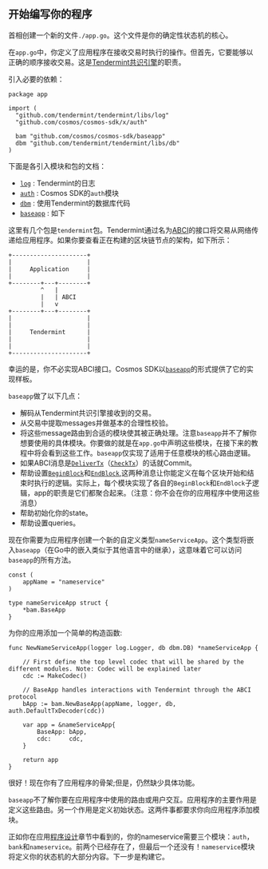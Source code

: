 ## 开始编写你的程序

首相创建一个新的文件`./app.go`。这个文件是你的确定性状态机的核心。

在`app.go`中，你定义了应用程序在接收交易时执行的操作。但首先，它要能够以正确的顺序接收交易。这是[Tendermint共识引擎](https://github.com/tendermint/tendermint)的职责。

引入必要的依赖：

```
package app

import (
  "github.com/tendermint/tendermint/libs/log"
  "github.com/cosmos/cosmos-sdk/x/auth"

  bam "github.com/cosmos/cosmos-sdk/baseapp"
  dbm "github.com/tendermint/tendermint/libs/db"
)
```

下面是各引入模块和包的文档：
+ [`log`](https://godoc.org/github.com/tendermint/tendermint/libs/log) : Tendermint的日志
+ [`auth`](https://godoc.org/github.com/cosmos/cosmos-sdk/x/auth) : Cosmos SDK的`auth`模块
+ [`dbm`](https://godoc.org/github.com/tendermint/tendermint/libs/db) : 使用Tendermint的数据库代码
+ [`baseapp`](https://godoc.org/github.com/cosmos/cosmos-sdk/baseapp) : 如下


这里有几个包是`tendermint`包。Tendermint通过名为[ABCI](https://github.com/tendermint/tendermint/tree/master/abci)的接口将交易从网络传递给应用程序。如果你要查看正在构建的区块链节点的架构，如下所示：

```
+---------------------+
|                     |
|     Application     |
|                     |
+--------+---+--------+
         ^   |
         |   | ABCI
         |   v
+--------+---+--------+
|                     |
|                     |
|     Tendermint      |
|                     |
|                     |
+---------------------+
```

幸运的是，你不必实现ABCI接口。Cosmos SDK以[`baseapp`](https://godoc.org/github.com/cosmos/cosmos-sdk/baseapp)的形式提供了它的实现样板。

`baseapp`做了以下几点：
+ 解码从Tendermint共识引擎接收到的交易。
+ 从交易中提取messages并做基本的合理性校验。
+ 将这些message路由到合适的模块使其被正确处理。注意`baseapp`并不了解你想要使用的具体模块。你要做的就是在`app.go`中声明这些模块，在接下来的教程中将会看到这些工作。`baseapp`仅实现了适用于任意模块的核心路由逻辑。
+ 如果ABCI消息是[`DeliverTx`](https://tendermint.com/docs/spec/abci/abci.html#delivertx)（[`CheckTx`](https://tendermint.com/docs/spec/abci/abci.html#checktx)）的话就Commit。
+ 帮助设置[`BeginBlock`](https://tendermint.com/docs/spec/abci/abci.html#beginblock)和[`EndBlock`](https://tendermint.com/docs/spec/abci/abci.html#endblock),这两种消息让你能定义在每个区块开始和结束时执行的逻辑。实际上，每个模块实现了各自的`BeginBlock`和`EndBlock`子逻辑，app的职责是它们都聚合起来。（注意：你不会在你的应用程序中使用这些消息）
+ 帮助初始化你的state。
+ 帮助设置queries。


现在你需要为应用程序创建一个新的自定义类型`nameServiceApp`。这个类型将嵌入`baseapp`（在Go中的嵌入类似于其他语言中的继承），这意味着它可以访问`baseapp`的所有方法。

```
const (
    appName = "nameservice"
)

type nameServiceApp struct {
    *bam.BaseApp
}
```

为你的应用添加一个简单的构造函数:

```
func NewNameServiceApp(logger log.Logger, db dbm.DB) *nameServiceApp {

    // First define the top level codec that will be shared by the different modules. Note: Codec will be explained later
    cdc := MakeCodec()

    // BaseApp handles interactions with Tendermint through the ABCI protocol
    bApp := bam.NewBaseApp(appName, logger, db, auth.DefaultTxDecoder(cdc))

    var app = &nameServiceApp{
        BaseApp: bApp,
        cdc:     cdc,
    }

    return app
}
```

很好！现在你有了应用程序的骨架;但是，仍然缺少具体功能。

`baseapp`不了解你要在应用程序中使用的路由或用户交互。应用程序的主要作用是定义这些路由。另一个作用是定义初始状态。这两件事都要求你向应用程序添加模块。

正如你在应用[程序设计]()章节中看到的，你的nameservice需要三个模块：`auth`，`bank`和`nameservice`。前两个已经存在了，但最后一个还没有！`nameservice`模块将定义你的状态机的大部分内容。下一步是构建它。